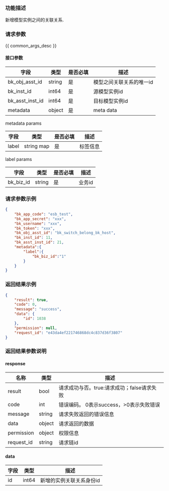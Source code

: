 ### 功能描述

新增模型实例之间的关联关系.

### 请求参数

{{ common_args_desc }}

#### 接口参数

| 字段                 | 类型     | 是否必填	   |  描述          |
|----------------------|--------|--------|-----------------------------|
| bk_obj_asst_id           | string | 是     | 模型之间关联关系的唯一id|
| bk_inst_id           | int64  | 是    | 源模型实例id |
| bk_asst_inst_id           | int64  | 是    | 目标模型实例id |
| metadata           | object | 是       | meta data             |


metadata params

| 字段                 | 类型         | 是否必填	   |  描述         |
|---------------------|------------|--------|-----------------------------|
| label           | string map | 是       |标签信息 |


label params

| 字段                 |  类型      | 是否必填	   |  描述         |
|---------------------|------------|--------|-----------------------------|
| bk_biz_id           | string      | 是    | 业务id |

### 请求参数示例

``` json
{
    "bk_app_code": "esb_test",
    "bk_app_secret": "xxx",
    "bk_username": "xxx",
    "bk_token": "xxx",
    "bk_obj_asst_id": "bk_switch_belong_bk_host",
    "bk_inst_id": 11,
    "bk_asst_inst_id": 21,
    "metadata":{
        "label":{
            "bk_biz_id":"1"
        }
    }
}
```

### 返回结果示例

```json
{
    "result": true,
    "code": 0,
    "message": "success",
    "data": {
        "id": 1038
    },
    "permission": null,
    "request_id": "e43da4ef221746868dc4c837d36f3807"
}

```

### 返回结果参数说明

#### response

| 名称    | 类型   | 描述                                    |
| ------- | ------ | ------------------------------------- |
| result  | bool   | 请求成功与否。true:请求成功；false请求失败 |
| code    | int    | 错误编码。 0表示success，>0表示失败错误    |
| message | string | 请求失败返回的错误信息                    |
| data    | object | 请求返回的数据                           |
| permission    | object | 权限信息    |
| request_id    | string | 请求链id    |

#### data

| 字段       | 类型     | 描述         |
|------------|----------|--------------|
|id|int64|新增的实例关联关系身份id|

